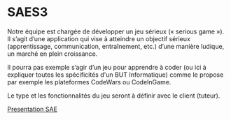 # SAES3

Notre équipe est chargée de développer un jeu sérieux (« serious
game »). 
Il s’agit d’une application qui vise à atteindre un objectif
sérieux (apprentissage, communication, entraînement, etc.)
d’une manière ludique, un marché en plein croissance.

Il pourra pas exemple s’agir d’un jeu pour apprendre à coder (ou ici à expliquer toutes les spécificités d'un BUT Informatique)
comme le propose par exemple les plateformes CodeWars ou
CodeInGame. 

Le type et les fonctionnalités du jeu seront à
définir avec le client (tuteur).

[Presentation SAE](https://github.com/Aehnt/SAES3/files/9753629/2022_SAE_S3_presentation.pdf)
